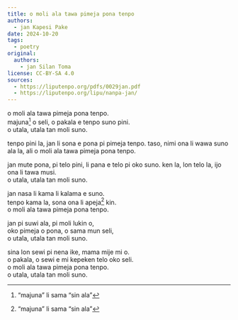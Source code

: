 ```yaml
---
title: o moli ala tawa pimeja pona tenpo
authors:
  - jan Kapesi Pake
date: 2024-10-20
tags:
  - poetry
original:
  authors:
    - jan Silan Toma
license: CC-BY-SA 4.0
sources:
  - https://liputenpo.org/pdfs/0029jan.pdf
  - https://liputenpo.org/lipu/nanpa-jan/
---
```


o moli ala tawa pimeja pona tenpo.  
majuna[^2] o seli, o pakala e tenpo suno pini.  
o utala, utala tan moli suno.

tenpo pini la, jan li sona e pona pi pimeja tenpo.
taso, nimi ona li wawa suno ala la, ali
o moli ala tawa pimeja pona tenpo.

jan mute pona, pi telo pini, li pana e telo pi oko suno.
ken la, lon telo la, ijo ona li tawa musi.  
o utala, utala tan moli suno.

jan nasa li kama li kalama e suno.  
tenpo kama la, sona ona li apeja[^2] kin.  
o moli ala tawa pimeja pona tenpo.

jan pi suwi ala, pi moli lukin o,  
oko pimeja o pona, o sama mun seli,  
o utala, utala tan moli suno.

sina lon sewi pi nena ike, mama mije mi o.  
o pakala, o sewi e mi kepeken telo oko seli.  
o moli ala tawa pimeja pona tenpo.  
o utala, utala tan moli suno.

[^1]: open tan jan Silan Toma; ante toki tan jan Kapesi Pake
[^2]: “majuna” li sama “sin ala”
[^3]: “apeja” li pilin ike tan ni: sina ike